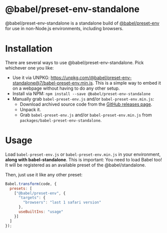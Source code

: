 @babel/preset-env-standalone
=================

@babel/preset-env-standalone is a standalone build of [@babel/preset-env](https://babeljs.io/docs/plugins/preset-env) for use in non-Node.js environments, including browsers.

Installation
============

There are several ways to use @babel/preset-env-standalone. Pick whichever one you like:

- Use it via UNPKG: https://unpkg.com/@babel/preset-env-standalone@7/babel-preset-env.min.js. This is a simple way to embed it on a webpage without having to do any other setup.
- Install via NPM: `npm install --save @babel/preset-env-standalone`
- Manually grab `babel-preset-env.js` and/or `babel-preset-env.min.js`:
  * Download archived source code from the [GitHub releases page](https://github.com/babel/babel/releases).
  * Unpack it.
  * Grab `babel-preset-env.js` and/or `babel-preset-env.min.js` from `packages/babel-preset-env-standalone`.

Usage
=====

Load `babel-preset-env.js` or `babel-preset-env.min.js` in your environment, **along with babel-standalone**. This is important: You need to load Babel too! It will be registered as an available preset of the @babel/standalone.

Then, just use it like any other preset:

```js
Babel.transform(code, {
  presets: [
    ["@babel/preset-env", {
      "targets": {
        "browsers": "last 1 safari version"
      },
      useBuiltIns: "usage"
    }]
  ]
});
```
